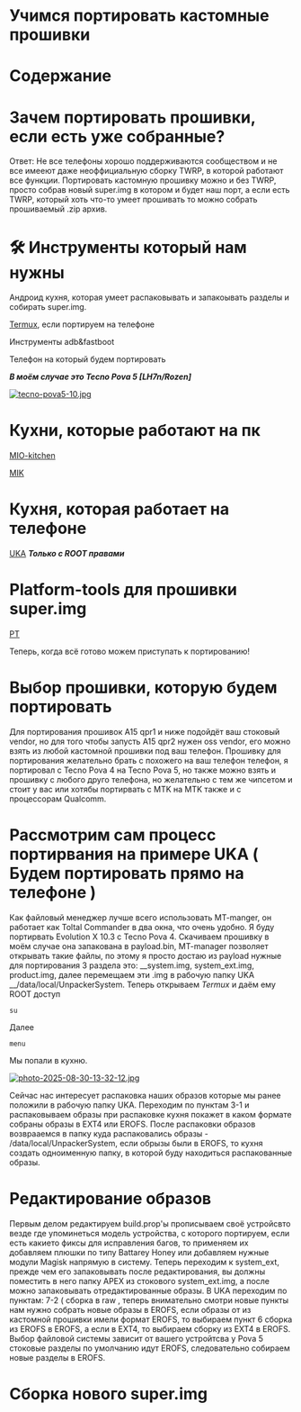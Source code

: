 # Учимся портировать кастомные прошивки
# Содержание

# Зачем портировать прошивки, если есть уже собранные?
Ответ: Не все телефоны хорошо поддерживаются сообществом и не все имееют даже неоффициальную сборку TWRP, в которой работают все функции.
Портировать кастомную прошивку можно и без TWRP, просто собрав новый super.img в котором и будет наш порт, а если есть TWRP, который хоть что-то умеет прошивать то можно собрать прошиваемый .zip архив.

 # 🛠️ Инструменты который нам нужны
 Андроид кухня, которая умеет распаковывать и запакоывать разделы и собирать super.img.
 
 [Termux](https://github.com/termux/termux-app/releases), если портируем на телефоне
 
 Инструменты adb&fastboot
 
 Телефон на который будем портировать
 
 ___В моём случае это Tecno Pova 5 [LH7n/Rozen]___

 
[![tecno-pova5-10.jpg](https://i.postimg.cc/CLLkxL0H/tecno-pova5-10.jpg)](https://postimg.cc/rz3KhTKK)

 # Кухни, которые работают на пк
 [MIO-kitchen](https://github.com/ColdWindScholar/MIO-KITCHEN-SOURCE)
 
 [MIK](https://github.com/CryptoNickSoft/MIK)
 
# Кухня, которая работает на телефоне

[UKA](https://4pda.to/forum/index.php?showtopic=900084) ___Только с ROOT правами___

# Platform-tools для прошивки  super.img
[PT](https://developer.android.com/tools/releases/platform-tools)

Теперь, когда всё готово можем приступать к портированию!

# Выбор прошивки, которую будем портировать
Для портирования прошивок A15 qpr1 и ниже подойдёт ваш стоковый vendor, но для того чтобы запусть А15 qpr2 нужен oss vendor, его можно взять из любой кастомной прошивки под ваш телефон.
Прошивку для портирования желательно брать с похожего на ваш телефон телефон, я портировал с Tecno Pova 4 на Tecno Pova 5, но также можно взять и прошивку с любого друго телефона, но желательно с тем же чипсетом и стоит у вас или хотябы портирвать с MTK на MTK также и с процессорам Qualcomm.


# Рассмотрим сам процесс портирвания на примере UKA ( Будем портировать прямо на телефоне )
Как файловый менеджер лучше всего использовать MT-manger, он работает как Toltal Commander в два окна, что очень удобно.
Я буду портирвать Evolution X 10.3 c Tecno Pova 4.
Скачиваем прошивку в моём случае она запакована в payload.bin, MT-manager позволяет открывать такие файлы, по этому я просто достаю из payload нужные для портирования 3 раздела это: __system.img, system_ext.img, product.img, далее перемещаем эти .img в рабочую папку UKA __/data/local/UnpackerSystem. Теперь открываем _Termux_ и даём ему ROOT доступ 
```
su
```
Далее 
```
menu
```
Мы попали в кухню.

[![photo-2025-08-30-13-32-12.jpg](https://i.postimg.cc/5y8Rz981/photo-2025-08-30-13-32-12.jpg)](https://postimg.cc/N2fDqcNP)

Сейчас нас интересует распаковка наших образов которые мы ранее положили в рабочую папку UKA.
Переходим по пунктам 3-1 и распаковываем образы при распаковке кухня покажет в каком формате собраны образы в EXT4 или EROFS.
После распаковки образов возврааемся в папку куда распаковались образы - /data/local/UnpackerSystem, если обрызы были в EROFS, то кухня создать одноименную папку, в которой буду находиться распакованные образы.

# Редактирование образов
Первым делом редактируем build.prop'ы прописываем своё устройсвто везде где упоминеться модель устройства, с которого портируем, если есть какието фиксы для исправления багов, то применяем их добавляем плюшки по типу Battarey Honey или добавляем нужные модули Magisk напрямую в систему.
 Теперь переходим к system_ext, прежде чем его запаковывать после редактирования, вы должны поместить в него папку APEX из стокового system_ext.img, а после можно запаковывать отредактированные образы. 
 В UKA переходим по пунктам: 7-2 ( сборка в raw , теперь внимательно смотри новые пункты нам нужно собрать новые образы в EROFS, если образы от из кастомной прошивки имели формат EROFS, то выбираем пункт 6 сборка из EROFS в EROFS, а если в EXT4, то выбираем сборку из EXT4 в EROFS. Выбор файловой системы зависит от вашего устройтсва у Pova 5 стоковые разделы по умолчанию идут EROFS, следовательно собираем новые разделы в EROFS.

 # Сборка нового super.img





 
